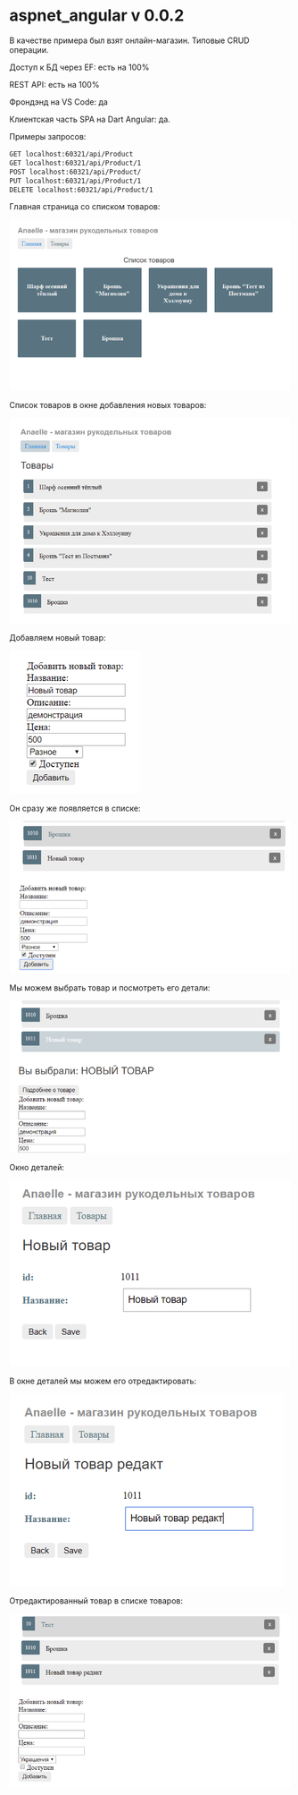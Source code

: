 # aspnet_angular v 0.0.2

В качестве примера был взят онлайн-магазин. Типовые CRUD операции.

Доступ к БД через EF: есть на 100%

REST API: есть на 100%

Фрондэнд на VS Code: да

Клиентская часть SPA на Dart Angular: да. 

Примеры запросов:
```
GET localhost:60321/api/Product
GET localhost:60321/api/Product/1
POST localhost:60321/api/Product/
PUT localhost:60321/api/Product/1
DELETE localhost:60321/api/Product/1
```

Главная страница со списком товаров:

![alt text](https://raw.githubusercontent.com/cornhedgehog/aspnet_angular/master/img/1_main.PNG "Главная")

Список товаров в окне добавления новых товаров:

![alt text](https://raw.githubusercontent.com/cornhedgehog/aspnet_angular/master/img/2.PNG)

Добавляем новый товар:

![alt text](https://raw.githubusercontent.com/cornhedgehog/aspnet_angular/master/img/3.PNG)

Он сразу же появляется в списке:

![alt text](https://raw.githubusercontent.com/cornhedgehog/aspnet_angular/master/img/4.PNG)

Мы можем выбрать товар и посмотреть его детали:

![alt text](https://raw.githubusercontent.com/cornhedgehog/aspnet_angular/master/img/5.PNG)

Окно деталей:

![alt text](https://raw.githubusercontent.com/cornhedgehog/aspnet_angular/master/img/6.PNG)

В окне деталей мы можем его отредактировать:

![alt text](https://raw.githubusercontent.com/cornhedgehog/aspnet_angular/master/img/7.PNG)

Отредактированный товар в списке товаров:

![alt text](https://raw.githubusercontent.com/cornhedgehog/aspnet_angular/master/img/8.PNG)
